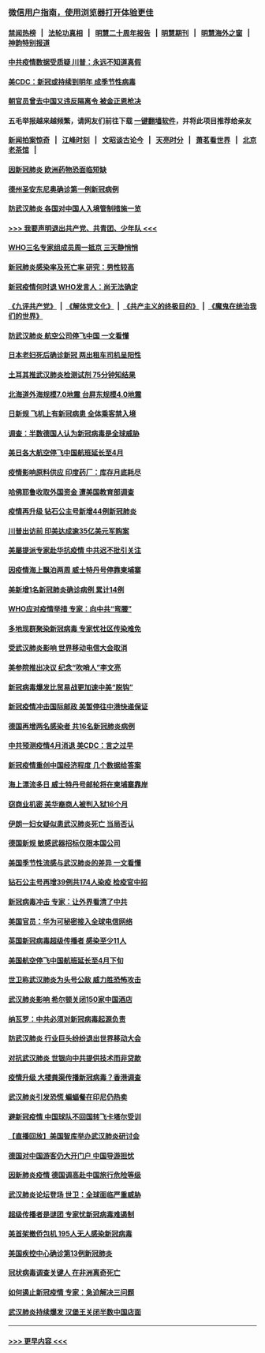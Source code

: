 ### [微信用户指南，使用浏览器打开体验更佳](https://github.com/gfw-breaker/banned-news1/blob/master/indexes/wechat-guide.md?t=0)
#### [禁闻热榜](热点新闻.md?t=0)  &nbsp;&nbsp;|&nbsp;&nbsp; [法轮功真相](https://github.com/gfw-breaker/truth/blob/master/README.md?t=0) &nbsp;&nbsp;|&nbsp;&nbsp; [明慧二十周年报告](https://github.com/gfw-breaker/mh-reports/blob/master/README.md?t=0) &nbsp;&nbsp;|&nbsp;&nbsp;[明慧期刊](https://github.com/gfw-breaker/mh-qikan) &nbsp;&nbsp;|&nbsp;&nbsp; [明慧海外之窗](https://github.com/gfw-breaker/mh-news/blob/master/README.md?t=0) &nbsp;&nbsp;|&nbsp;&nbsp; [神韵特别报道](https://github.com/gfw-breaker/mh-news/blob/master/shenyun.md?t=0)
#### [中共疫情数据受质疑 川普：永远不知道真假](../pages/nsc418/n11867195.md?t=02140822) 
#### [美CDC：新冠或持续到明年 成季节性病毒](../pages/nsc418/n11867279.md?t=02140822) 
#### [朝官员曾去中国又违反隔离令 被金正恩枪决](../pages/nsc418/n11867087.md?t=02140822) 
#### 五毛举报越来越频繁，请网友们前往下载 [一键翻墙软件](https://github.com/gfw-breaker/ssr-accounts)，并将此项目推荐给亲友
#### [新闻拍案惊奇](https://github.com/gfw-breaker/banned-news1/blob/master/pages/link4.md) &nbsp;&nbsp;|&nbsp;&nbsp; [江峰时刻](https://github.com/gfw-breaker/banned-news1/blob/master/pages/link4.md) &nbsp;&nbsp;|&nbsp;&nbsp; [文昭谈古论今](https://github.com/gfw-breaker/banned-news1/blob/master/pages/link4.md) &nbsp;&nbsp;|&nbsp;&nbsp; [天亮时分](https://github.com/gfw-breaker/banned-news1/blob/master/pages/link4.md) &nbsp;&nbsp;|&nbsp;&nbsp; [萧茗看世界](https://github.com/gfw-breaker/banned-news1/blob/master/pages/link4.md) &nbsp;&nbsp;|&nbsp;&nbsp; [北京老茶馆](https://github.com/gfw-breaker/banned-news1/blob/master/pages/link4.md) &nbsp;&nbsp;|&nbsp;&nbsp; 
#### [因新冠肺炎 欧洲药物恐面临短缺](../pages/nsc418/n11867036.md?t=02140822) 
#### [德州圣安东尼奥确诊第一例新冠病例](../pages/nsc418/n11867194.md?t=02140822) 
#### [防武汉肺炎 各国对中国人入境管制措施一览](../pages/nsc418/n11838726.md?t=02140822) 
#### [>>> 我要声明退出共产党、共青团、少年队 <<<](https://github.com/begood0513/goodnews/blob/master/quit/letter.md) 
#### [WHO三名专家组成员周一抵京 三天静悄悄](../pages/nsc418/n11866947.md?t=02140822) 
#### [新冠肺炎感染率及死亡率 研究：男性较高](../pages/nsc418/n11866956.md?t=02140822) 
#### [新冠疫情何时退 WHO发言人：尚无法确定](../pages/nsc418/n11866864.md?t=02140822) 
#### [《九评共产党》](https://github.com/begood0513/9ping.md/blob/master/README.md) &nbsp;|&nbsp; [《解体党文化》](../../../../jtdwh.md/blob/master/README.md)  &nbsp;|&nbsp; [《共产主义的终极目的》](../../../../gczydzjmd.md/blob/master/README.md) &nbsp;|&nbsp; [《魔鬼在统治我们的世界》](../../../../mgztzwmdsj.md/blob/master/README.md) 
#### [防武汉肺炎 航空公司停飞中国 一文看懂](../pages/nsc418/n11866800.md?t=02140822) 
#### [日本老妇死后确诊新冠 两出租车司机呈阳性](../pages/nsc418/n11866755.md?t=02140822) 
#### [土耳其推武汉肺炎检测试剂 75分钟知结果](../pages/nsc418/n11866520.md?t=02140822) 
#### [北海道外海规模7.0地震 台屏东规模4.0地震](../pages/nsc418/n11866262.md?t=02140822) 
#### [日新规 飞机上有新冠病患 全体乘客禁入境](../pages/nsc418/n11866233.md?t=02140822) 
#### [调查：半数德国人认为新冠病毒是全球威胁](../pages/nsc418/n11866687.md?t=02140822) 
#### [美日各大航空停飞中国航班延长至4月](../pages/nsc418/n11865980.md?t=02140822) 
#### [疫情影响原料供应 印度药厂：库存月底耗尽](../pages/nsc418/n11865151.md?t=02140822) 
#### [哈佛耶鲁收取外国资金 遭美国教育部调查](../pages/nsc418/n11864950.md?t=02140822) 
#### [疫情再升级 钻石公主号新增44例新冠肺炎](../pages/nsc418/n11865033.md?t=02140822) 
#### [川普出访前 印美达成逾35亿美元军购案](../pages/nsc418/n11865444.md?t=02140822) 
#### [美屡提派专家赴华抗疫情 中共迟不批引关注](../pages/nsc418/n11864719.md?t=02140822) 
#### [因疫情海上飘泊两周 威士特丹号停靠柬埔寨](../pages/nsc418/n11865007.md?t=02140822) 
#### [美新增1名新冠肺炎确诊病例 累计14例](../pages/nsc418/n11864893.md?t=02140822) 
#### [WHO应对疫情举措 专家：向中共“弯腰”](../pages/nsc418/n11864727.md?t=02140822) 
#### [多地现群聚染新冠病毒 专家忧社区传染难免](../pages/nsc418/n11864715.md?t=02140822) 
#### [受武汉肺炎影响 世界移动电信大会取消](../pages/nsc418/n11864629.md?t=02140822) 
#### [美参院推出决议 纪念“吹哨人”李文亮](../pages/nsc418/n11863852.md?t=02140822) 
#### [新冠病毒爆发比贸易战更加速中美“脱钩”](../pages/nsc418/n11864470.md?t=02140822) 
#### [新冠疫情冲击国际邮政 美暂停往中港快递保证](../pages/nsc418/n11864207.md?t=02140822) 
#### [德国再增两名感染者 共16名新冠肺炎病例](../pages/nsc418/n11864293.md?t=02140822) 
#### [中共预测疫情4月消退 美CDC：言之过早](../pages/nsc418/n11864310.md?t=02140822) 
#### [新冠疫情重创中国经济程度 几个数据给答案](../pages/nsc418/n11864203.md?t=02140822) 
#### [海上漂流多日 威士特丹号邮轮将在柬埔寨靠岸](../pages/nsc418/n11864029.md?t=02140822) 
#### [窃商业机密 美华裔商人被判入狱16个月](../pages/nsc418/n11863911.md?t=02140822) 
#### [伊朗一妇女疑似患武汉肺炎死亡 当局否认](../pages/nsc418/n11863650.md?t=02140822) 
#### [德国新规 敏感武器招标仅限本国公司](../pages/nsc418/n11863509.md?t=02140822) 
#### [美国季节性流感与武汉肺炎的差异 一文看懂](../pages/nsc418/n11862428.md?t=02140822) 
#### [钻石公主号再增39例共174人染疫 检疫官中招](../pages/nsc418/n11862422.md?t=02140822) 
#### [新冠病毒冲击 专家：让外界看清了中共](../pages/nsc418/n11862280.md?t=02140822) 
#### [美国官员：华为可秘密接入全球电信网络](../pages/nsc418/n11862122.md?t=02140822) 
#### [英国新冠病毒超级传播者 感染至少11人](../pages/nsc418/n11862023.md?t=02140822) 
#### [美国航空停飞中国航班延长至4月下旬](../pages/nsc418/n11861970.md?t=02140822) 
#### [世卫称武汉肺炎为头号公敌 威力胜恐怖攻击](../pages/nsc418/n11861982.md?t=02140822) 
#### [武汉肺炎影响 希尔顿关闭150家中国酒店](../pages/nsc418/n11859887.md?t=02140822) 
#### [纳瓦罗：中共必须对新冠病毒起源负责](../pages/nsc418/n11861810.md?t=02140822) 
#### [防武汉肺炎 行业巨头纷纷退出世界移动大会](../pages/nsc418/n11861795.md?t=02140822) 
#### [对抗武汉肺炎 世银向中共提供技术而非贷款](../pages/nsc418/n11861652.md?t=02140822) 
#### [疫情升级 大楼粪渠传播新冠病毒？香港调查](../pages/nsc418/n11861556.md?t=02140822) 
#### [武汉肺炎引发恐慌 蝙蝠餐在印尼仍热卖](../pages/nsc418/n11861352.md?t=02140822) 
#### [避新冠疫情 中国球队不回国转飞卡塔尔受训](../pages/nsc418/n11861447.md?t=02140822) 
#### [【直播回放】美国智库举办武汉肺炎研讨会](../pages/nsc418/n11859838.md?t=02140822) 
#### [德国对中国游客仍大开门户 中国导游担忧](../pages/nsc418/n11861144.md?t=02140822) 
#### [因新肺炎疫情 德国调高赴中国旅行危险等级](../pages/nsc418/n11861064.md?t=02140822) 
#### [武汉肺炎论坛登场 世卫：全球面临严重威胁](../pages/nsc418/n11860999.md?t=02140822) 
#### [超级传播者是谜团 专家忧新冠病毒难遏制](../pages/nsc418/n11859686.md?t=02140822) 
#### [美首架撤侨包机 195人无人感染新冠病毒](../pages/nsc418/n11859908.md?t=02140822) 
#### [美国疾控中心确诊第13例新冠肺炎](../pages/nsc418/n11859966.md?t=02140822) 
#### [冠状病毒调查关键人 在非洲离奇死亡](../pages/nsc418/n11859798.md?t=02140822) 
#### [如何遏止新冠疫情 专家：急迫解决三问题](../pages/nsc418/n11859685.md?t=02140822) 
#### [武汉肺炎持续爆发 汉堡王关闭半数中国店面](../pages/nsc418/n11859365.md?t=02140822) 

----
#### [ >>> 更早内容 <<< ](../indexes/nsc418-earlier.md)
